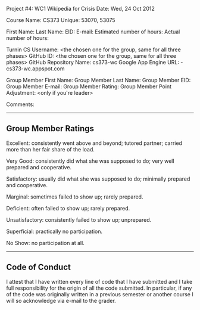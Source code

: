 Project #4: WC1 Wikipedia for Crisis
Date: Wed, 24 Oct 2012

Course Name: CS373
Unique: 53070, 53075

First Name:
Last Name:
EID:
E-mail:
Estimated number of hours:
Actual    number of hours:

Turnin CS Username:     <the chosen one for the group, same for all three phases>
GitHub ID:              <the chosen one for the group, same for all three phases>
GitHub Repository Name: cs373-wc <same for all three phases>
Google App Engine URL:  <cs username>-cs373-wc.appspot.com

<repeat for each group member>

Group Member First Name:
Group Member Last Name:
Group Member EID:
Group Member E-mail:
Group Member Rating:           <from the list below>
Group Member Point Adjustment: <only if you're leader>

Comments:

--------------------
Group Member Ratings
--------------------

Excellent: consistently went above and beyond; tutored partner; carried more than her fair share of the load.

Very Good: consistently did what she was supposed to do; very well prepared and cooperative.

Satisfactory: usually did what she was supposed to do; minimally prepared and cooperative.

Marginal: sometimes failed to show up; rarely prepared.

Deficient: often failed to show up; rarely prepared.

Unsatisfactory: consistently failed to show up; unprepared.

Superficial: practically no participation.

No Show: no participation at all.

---------------
Code of Conduct
---------------

I attest that I have written every line of code that I have submitted
and I take full responsibility for the origin of all the code submitted.
In particular, if any of the code was originally written in a previous
semester or another course I will so acknowledge via e-mail to the
grader.
